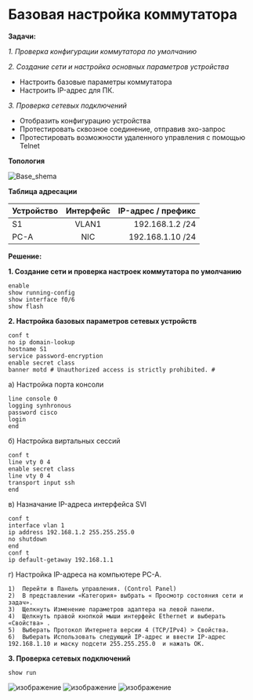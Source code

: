 # Базовая настройка коммутатора

**Задачи:**

  *1. Проверка конфигурации коммутатора по умолчанию*
  
  *2. Создание сети и настройка основных параметров устройства*
  
   - Настроить базовые параметры коммутатора
   - Настроить IP-адрес для ПК.

  *3. Проверка сетевых подключений*
  
   - Отобразить конфигурацию устройства
   - Протестировать сквозное соединение, отправив эхо-запрос
   - Протестировать возможности удаленного управления с помощью Telnet



**Топология**

![Base_shema](https://user-images.githubusercontent.com/84719218/153394318-2546512e-c22a-43e1-a538-03ca255b2875.png)

**Таблица адресации**

| Устройство    | Интерфейс          | IP-адрес / префикс|
| ------------- |:------------------:| -----:|
| S1            | VLAN1              | 192.168.1.2 /24 |
| PC-A          | NIC                | 192.168.1.10 /24   |

**Решение:**

**1. Создание сети и проверка настроек коммутатора по умолчанию**

```
enable
show running-config
show interface f0/6
show flash
```

**2. Настройка базовых параметров сетевых устройств**

```
conf t
no ip domain-lookup
hostname S1
service password-encryption
enable secret class
banner motd # Unauthorized access is strictly prohibited. #
```

  а) Настройка порта консоли

```
line console 0
logging synhronous
password cisco
login
end
```

  б) Настройка виртальных сессий

```
conf t
line vty 0 4
enable secret class
line vty 0 4
transport input ssh
end
```

  в) Назначание IP-адреса интерфейса SVI
  
```
conf t
interface vlan 1
ip address 192.168.1.2 255.255.255.0
no shutdown
end
conf t
ip default-getaway 192.168.1.1
```
   
   г) Настройка IP-адреса на компьютере PC-A.
   
```
1)	Перейти в Панель управления. (Control Panel)
2)	В представлении «Категория» выбрать « Просмотр состояния сети и задач».
3)	Щелкнуть Изменение параметров адаптера на левой панели.
4)	Щелкнуть правой кнопкой мыши интерфейс Ethernet и выберать «Свойства» .
5)	Выберать Протокол Интернета версии 4 (TCP/IPv4) > Свойства.
6)	Выберать Использовать следующий IP-адрес и ввести IP-адрес 192.168.1.10 и маску подсети 255.255.255.0  и нажать ОК.

```

**3. Проверка сетевых подключений**

```
show run
```
![изображение](https://user-images.githubusercontent.com/84719218/154054938-1d8d9e2b-8111-470b-824f-f7b91d100643.png)
![изображение](https://user-images.githubusercontent.com/84719218/154054961-19d73a26-5529-46fc-b912-e8a55d0d01fd.png)
![изображение](https://user-images.githubusercontent.com/84719218/154054975-5670163a-7dcf-431c-9fbd-76f5e812de1e.png)



